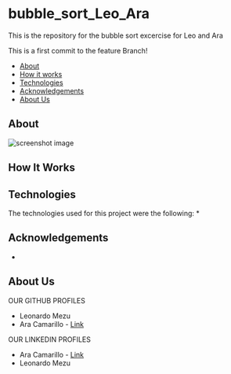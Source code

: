 # bubble_sort_Leo_Ara
This is the repository for the bubble sort excercise for Leo and Ara


This is a first commit to the feature Branch!

* [About](#about)
* [How it works](#how-it-works)
* [Technologies](#technologies)
* [Acknowledgements](#acknowledgements)
* [About Us](#about-us)

## About

![screenshot image]()


## How It Works



## Technologies
The technologies used for this project were the following:
* 

## Acknowledgements 
* 


## About Us

OUR GITHUB PROFILES
* Leonardo Mezu
* Ara Camarillo - [Link](https://github.com/aracelicaes)

OUR LINKEDIN PROFILES
* Ara Camarillo - [Link](https://www.linkedin.com/in/ara-camarillo-7297799b/)
* Leonardo Mezu

